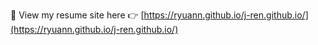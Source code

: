 📄 View my resume site here 👉 [https://ryuann.github.io/j-ren.github.io/](https://ryuann.github.io/j-ren.github.io/)
